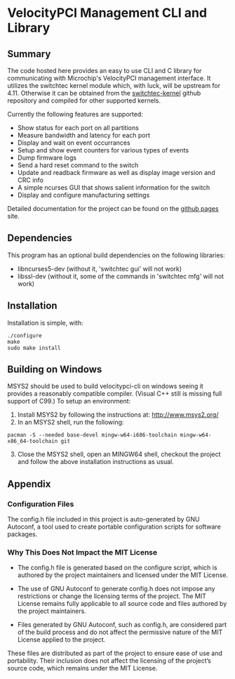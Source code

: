 # VelocityPCI Management CLI and Library

## Summary

The code hosted here provides an easy to use CLI and C library for
communicating with Microchip's VelocityPCI management interface. It
utilizes the switchtec kernel module which, with luck, will be upstream
for 4.11. Otherwise it can be obtained from the [switchtec-kernel]
github repository and compiled for other supported kernels.

Currently the following features are supported:

* Show status for each port on all partitions
* Measure bandwidth and latency for each port
* Display and wait on event occurrances
* Setup and show event counters for various types of events
* Dump firmware logs
* Send a hard reset command to the switch
* Update and readback firmware as well as display image version and CRC info
* A simple ncurses GUI that shows salient information for the switch
* Display and configure manufacturing settings

Detailed documentation for the project can be found on the [github pages] site.

[switchtec-kernel]: https://github.com/Microsemi/switchtec-kernel
[github pages]: https://microchiptech.github.io/velocitypci-cli/

## Dependencies

This program has an optional build dependencies on the following libraries:

* libncurses5-dev (without it, 'switchtec gui' will not work)
* libssl-dev (without it, some of the commands in 'switchtec mfg' will not work)

## Installation

Installation is simple, with:

~~~
./configure
make
sudo make install
~~~~

## Building on Windows

MSYS2 should be used to build velocitypci-cli on windows seeing it
provides a reasonably compatible compiler. (Visual C++ still is
missing full support of C99.) To setup an environment:

1. Install MSYS2 by following the instructions at: http://www.msys2.org/
2. In an MSYS2 shell, run the following:

~~~
pacman -S --needed base-devel mingw-w64-i686-toolchain mingw-w64-x86_64-toolchain git
~~~

3. Close the MSYS2 shell, open an MINGW64 shell, checkout the project
and follow the above installation instructions as usual.

## Appendix

### Configuration Files
The config.h file included in this project is auto-generated by GNU Autoconf, a tool used to create portable configuration scripts for software packages.

### Why This Does Not Impact the MIT License

* The config.h file is generated based on the configure script, which is authored by the project maintainers and licensed under the MIT License.

* The use of GNU Autoconf to generate config.h does not impose any restrictions or change the licensing terms of the project. The MIT License remains fully applicable to all source code and files authored by the project maintainers.

* Files generated by GNU Autoconf, such as config.h, are considered part of the build process and do not affect the permissive nature of the MIT License applied to the project.

These files are distributed as part of the project to ensure ease of use and portability. Their inclusion does not affect the licensing of the project’s source code, which remains under the MIT License.
